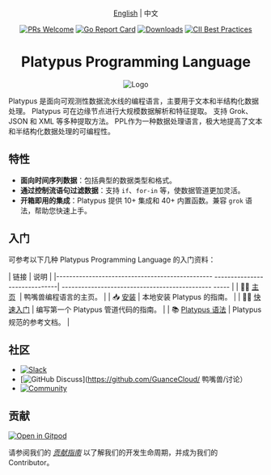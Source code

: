 <div align="center">
<br/>

[English](README.md) | 中文

[![PRs Welcome](https://img.shields.io/badge/PRs-welcome-brightgreen.svg?style=flat&logo=github&color=2370ff&labelColor=454545)](http://makeapullrequest.com)
[![Go Report Card](https://goreportcard.com/badge/github.com/GuanceCloud/platypus)](https://goreportcard.com/report/github.com/GuanceCloud/platypus)
[![Downloads](https://img.shields.io/github/downloads/GuanceCloud/platypus/total.svg)](https://github.com/GuanceCloud/platypus/releases)
[![CII Best Practices](https://bestpractices.coreinfrastructure.org/projects/6660/badge)](https://bestpractices.coreinfrastructure.org/projects/6660)

# Platypus Programming Language

![Logo](https://platypus.guance.io/images/logo.png)

</div>

Platypus 是面向可观测性数据流水线的编程语言，主要用于文本和半结构化数据处理。 Platypus 可在边缘节点进行大规模数据解析和特征提取。 支持 Grok、JSON 和 XML 等多种提取方法。 PPL作为一种数据处理语言，极大地提高了文本和半结构化数据处理的可编程性。

## 特性

* **面向时间序列数据**：包括典型的数据类型和格式。
* **通过控制流语句过滤数据**：支持 `if`、`for-in` 等，使数据管道更加灵活。
* **开箱即用的集成**：Platypus 提供 10+ 集成和 40+ 内置函数。兼容 `grok` 语法，帮助您快速上手。

## 入门

可参考以下几种 Platypus Programming Language 的入门资料：

| 链接 | 说明 |
|------------------------------------------------ ------------------------------| ---------------------------------------------- ----- |
| 👨‍💻 [主页](https://platypus.guance.io/)&nbsp; | 鸭嘴兽编程语言的主页。 |
| 📥 [安装](https://platypus.guance.io/) | 本地安装 Platypus 的指南。 |
| 👨‍🔧 [快速入门](https://platypus.guance.io/) | 编写第一个 Platypus 管道代码的指南。 |
| 📚 [Platypus 语法](https://platypus.guance.io/) | Platypus 规范的参考文档。 |

## 社区

* [![Slack](https://img.shields.io/badge/Slack-Join-brightgreen?style=flat&logo=slack)](https://discord.gg/gF2hHtFu)
* [![GitHub Discuss](https://img.shields.io/badge/GitHub%20Discussions-discuss-blue?style=flat&logo=github&color=2370ff&labelColor=454545)](https://github.com/GuanceCloud/ 鸭嘴兽/讨论）
* [![Community](https://img.shields.io/badge/Community-Guance%20Cloud-green??style=flat&logo=HomeAdvisor)](https://guance.io/)

## 贡献

[![Open in Gitpod](https://gitpod.io/button/open-in-gitpod.svg)](https://gitpod.io/#https://github.com/GuanceCloud/platypus)

请参阅我们的 [*贡献指南*](https://guance.io/contribution-guide/) 以了解我们的开发生命周期，并成为我们的 Contributor。
